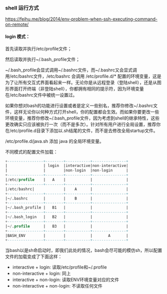 

### shell 运行方式

https://feihu.me/blog/2014/env-problem-when-ssh-executing-command-on-remote/



#### login 模式：

首先读取并执行/etc/profile文件；

然后读取并执行~/.bash_profile文件；

~/.bash_profile会显式调用~/.bashrc文件，而~/.bashrc又会显式调用/etc/bashrc文件，/etc/bashrc 会调用 /etc/profile.d/* 配置的环境变量，这是为了让所有交互式界面看起来一样。无论你是从远程登录（登陆shell），还是从图形界面打开终端（非登陆shell），你都拥有相同的提示符，因为环境变量在/etc/bashrc文件中被统一设置过。

如果你想对bash的功能进行设置或者是定义一些别名，推荐你修改~/.bashrc文件，这样无论你以何种方式打开shell，你的配置都会生效。而如果你要更改一些环境变量，推荐你修改~/.bash_profile文件，因为考虑到shell的继承特性，这些更改确实只应该被执行一次（而不是多次）。针对所有用户进行全局设置，推荐你在/etc/profile.d目录下添加以.sh结尾的文件，而不是去修改全局startup文件。

/etc/profile.d/java.sh  添加 java 的全局环境变量。



不同模式的配置文件加载：

```sql
+----------------+--------+-----------+---------------+
|                | login  |interactive|non-interactive|
|                |        |non-login  |non-login      |
+----------------+--------+-----------+---------------+
|/etc/profile    |   A    |           |               |
+----------------+--------+-----------+---------------+
|/etc/bashrc|             |    A      |               |
+----------------+--------+-----------+---------------+
|~/.bashrc       |        |    B      |               |
+----------------+--------+-----------+---------------+
|~/.bash_profile |   B1   |           |               |
+----------------+--------+-----------+---------------+
|~/.bash_login   |   B2   |           |               |
+----------------+--------+-----------+---------------+
|~/.profile      |   B3   |           |               |
+----------------+--------+-----------+---------------+
|BASH_ENV        |        |           |       A       |
+----------------+--------+-----------+---------------+
```



当bash以是sh命启动时，即我们此处的情况，bash会尽可能的模仿sh，所以配置文件的加载变成了下面这样：

- interactive + login: 读取/etc/profile和~/.profile
- non-interactive + login: 同上
- interactive + non-login: 读取ENV环境变量对应的文件
- non-interactive + non-login: 不读取任何文件